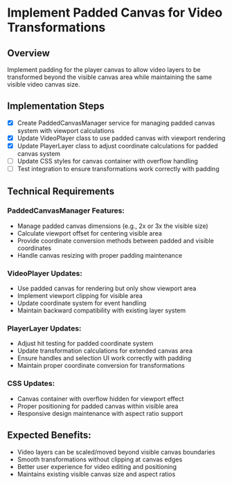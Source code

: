 # Implement Padded Canvas for Video Transformations

## Overview
Implement padding for the player canvas to allow video layers to be transformed beyond the visible canvas area while maintaining the same visible video canvas size.

## Implementation Steps

- [x] Create PaddedCanvasManager service for managing padded canvas system with viewport calculations
- [x] Update VideoPlayer class to use padded canvas with viewport rendering
- [x] Update PlayerLayer class to adjust coordinate calculations for padded canvas system  
- [ ] Update CSS styles for canvas container with overflow handling
- [ ] Test integration to ensure transformations work correctly with padding

## Technical Requirements

### PaddedCanvasManager Features:
- Manage padded canvas dimensions (e.g., 2x or 3x the visible size)
- Calculate viewport offset for centering visible area
- Provide coordinate conversion methods between padded and visible coordinates
- Handle canvas resizing with proper padding maintenance

### VideoPlayer Updates:
- Use padded canvas for rendering but only show viewport area
- Implement viewport clipping for visible area
- Update coordinate system for event handling
- Maintain backward compatibility with existing layer system

### PlayerLayer Updates:
- Adjust hit testing for padded coordinate system
- Update transformation calculations for extended canvas area
- Ensure handles and selection UI work correctly with padding
- Maintain proper coordinate conversion for transformations

### CSS Updates:
- Canvas container with overflow hidden for viewport effect
- Proper positioning for padded canvas within visible area
- Responsive design maintenance with aspect ratio support

## Expected Benefits:
- Video layers can be scaled/moved beyond visible canvas boundaries
- Smooth transformations without clipping at canvas edges
- Better user experience for video editing and positioning
- Maintains existing visible canvas size and aspect ratios
